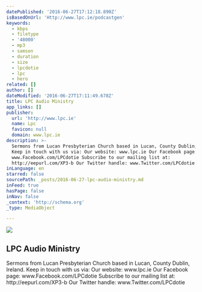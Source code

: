 ```yaml
---
datePublished: '2016-06-27T17:12:18.890Z'
isBasedOnUrl: 'Http://www.lpc.ie/podcastgen'
keywords:
  - kbps
  - filetype
  - '48000'
  - mp3
  - samson
  - duration
  - size
  - lpcdotie
  - lpc
  - hero
related: []
author: []
dateModified: '2016-06-27T17:11:49.678Z'
title: LPC Audio Ministry
app_links: []
publisher:
  url: 'http://www.lpc.ie'
  name: Lpc
  favicon: null
  domain: www.lpc.ie
description: >-
  Sermons from Lucan Presbyterian Church based in Lucan, County Dublin, Ireland.
  Keep in touch with us via: Our website: www.lpc.ie Our Facebook page:
  www.Facebook.com/LPCdotie Subscribe to our mailing list at:
  http://eepurl.com/XP3-b Our Twitter handle: www.Twitter.com/LPCdotie
inLanguage: en
starred: false
sourcePath: _posts/2016-06-27-lpc-audio-ministry.md
inFeed: true
hasPage: false
inNav: false
_context: 'http://schema.org'
_type: MediaObject

---
```

<article style=""><img src="http://www.lpc.ie/podcastgen/images/itunes_image.jpg" /><h1>LPC Audio Ministry</h1><p>Sermons from Lucan Presbyterian Church based in Lucan, County Dublin, Ireland. Keep in touch with us via: Our website: www.lpc.ie Our Facebook page: www.Facebook.com/LPCdotie Subscribe to our mailing list at: http://eepurl.com/XP3-b Our Twitter handle: www.Twitter.com/LPCdotie</p></article>